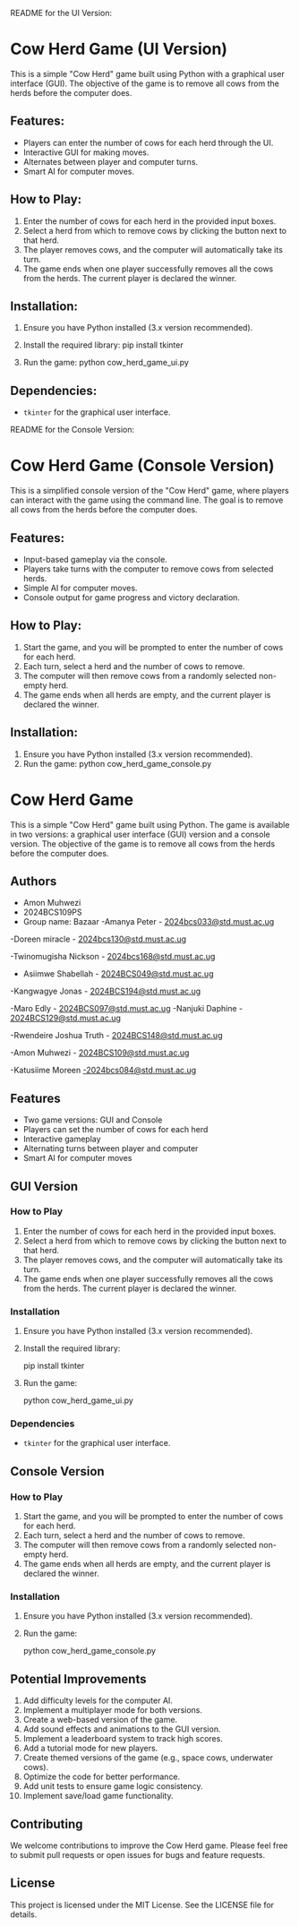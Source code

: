 README for the UI Version:

# Cow Herd Game (UI Version)

This is a simple "Cow Herd" game built using Python with a graphical user interface (GUI). The objective of the game is to remove all cows from the herds before the computer does.

## Features:
- Players can enter the number of cows for each herd through the UI.
- Interactive GUI for making moves.
- Alternates between player and computer turns.
- Smart AI for computer moves.

## How to Play:
1. Enter the number of cows for each herd in the provided input boxes.
2. Select a herd from which to remove cows by clicking the button next to that herd.
3. The player removes cows, and the computer will automatically take its turn.
4. The game ends when one player successfully removes all the cows from the herds. The current player is declared the winner.

## Installation:
1. Ensure you have Python installed (3.x version recommended).
2. Install the required library:
pip install tkinter


3. Run the game:
python cow_herd_game_ui.py


## Dependencies:
- `tkinter` for the graphical user interface.

README for the Console Version:

# Cow Herd Game (Console Version)

This is a simplified console version of the "Cow Herd" game, where players can interact with the game using the command line. The goal is to remove all cows from the herds before the computer does.

## Features:
- Input-based gameplay via the console.
- Players take turns with the computer to remove cows from selected herds.
- Simple AI for computer moves.
- Console output for game progress and victory declaration.

## How to Play:
1. Start the game, and you will be prompted to enter the number of cows for each herd.
2. Each turn, select a herd and the number of cows to remove.
3. The computer will then remove cows from a randomly selected non-empty herd.
4. The game ends when all herds are empty, and the current player is declared the winner.

## Installation:
1. Ensure you have Python installed (3.x version recommended).
2. Run the game:
python cow_herd_game_console.py


# Cow Herd Game

This is a simple "Cow Herd" game built using Python. The game is available in two versions: a graphical user interface (GUI) version and a console version. The objective of the game is to remove all cows from the herds before the computer does.

## Authors

- Amon Muhwezi
- 2024BCS109PS
- Group name: Bazaar
-Amanya Peter - 2024bcs033@std.must.ac.ug

-Doreen miracle - 2024bcs130@std.must.ac.ug

-Twinomugisha Nickson - 2024bcs168@std.must.ac.ug

- Asiimwe Shabellah - 2024BCS049@std.must.ac.ug

-Kangwagye Jonas - 2024BCS194@std.must.ac.ug

-Maro Edly - 2024BCS097@std.must.ac.ug 
-Nanjuki Daphine - 2024BCS129@std.must.ac.ug

-Rwendeire Joshua Truth - 2024BCS148@std.must.ac.ug

 -Amon Muhwezi - 2024BCS109@std.must.ac.ug

-Katusiime Moreen -2024bcs084@std.must.ac.ug 

## Features

- Two game versions: GUI and Console
- Players can set the number of cows for each herd
- Interactive gameplay
- Alternating turns between player and computer
- Smart AI for computer moves

## GUI Version

### How to Play

1. Enter the number of cows for each herd in the provided input boxes.
2. Select a herd from which to remove cows by clicking the button next to that herd.
3. The player removes cows, and the computer will automatically take its turn.
4. The game ends when one player successfully removes all the cows from the herds. The current player is declared the winner.

### Installation

1. Ensure you have Python installed (3.x version recommended).
2. Install the required library:
   
   pip install tkinter
   
3. Run the game:
   
   python cow_herd_game_ui.py
   

### Dependencies

- `tkinter` for the graphical user interface.

## Console Version

### How to Play

1. Start the game, and you will be prompted to enter the number of cows for each herd.
2. Each turn, select a herd and the number of cows to remove.
3. The computer will then remove cows from a randomly selected non-empty herd.
4. The game ends when all herds are empty, and the current player is declared the winner.

### Installation

1. Ensure you have Python installed (3.x version recommended).
2. Run the game:
   
   python cow_herd_game_console.py
   

## Potential Improvements

1. Add difficulty levels for the computer AI.
2. Implement a multiplayer mode for both versions.
3. Create a web-based version of the game.
4. Add sound effects and animations to the GUI version.
5. Implement a leaderboard system to track high scores.
6. Add a tutorial mode for new players.
7. Create themed versions of the game (e.g., space cows, underwater cows).
8. Optimize the code for better performance.
9. Add unit tests to ensure game logic consistency.
10. Implement save/load game functionality.

## Contributing

We welcome contributions to improve the Cow Herd game. Please feel free to submit pull requests or open issues for bugs and feature requests.

## License

This project is licensed under the MIT License. See the LICENSE file for details.

